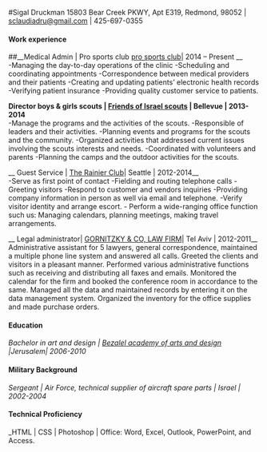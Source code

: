 #Sigal Druckman
15803 Bear Creek PKWY, Apt E319, Redmond, 98052 | sclaudiadru@gmail.com | 425-697-0355
#### Work experience
##__Medical Admin | Pro sports club [pro sports club]( https://www.proclub.com/)| 2014 – Present __  
               -Managing the day-to-day operations of the clinic
	-Scheduling and coordinating appointments
	-Correspondence between medical providers and their patients
	-Creating and updating patients’ electronic health records
	-Verifying patient insurance
	-Providing quality customer service to patients.

__Director boys & girls scouts | [Friends of Israel scouts]( http://www.shevetmatar.com/about_us ) | Bellevue | 2013-2014__  
               -Manage the programs and the activities of the scouts.
	-Responsible of leaders and their activities.
	-Planning events and programs for the scouts and the community. 
	-Organized activities that addressed current issues involving the scouts interests and needs.
	-Coordinated with volunteers and parents
               -Planning the camps and the outdoor activities for the scouts.

__ Guest Service | [The Rainier Club]( http://www.therainierclub.com )| Seattle  | 2012-2014__  
	-Serve as first point of contact
	-Fielding and routing telephone calls
	-Greeting visitors
	-Respond to customer and vendors inquiries
	-Providing company information in person as well via email and telephone.
               -Verify visitor identity and arrange escort.
               - Perform a wide-ranging office function such us:
	Managing calendars, planning meetings, making travel arrangements.   

__ Legal administrator| [GORNITZKY & CO, LAW FIRM](http://www.gornitzky.com/)| Tel Aviv |
 2012-2011__  
	Administrative assistant for 5 lawyers, general correspondence, maintained a multiple phone line system and answered all calls. Greeted the clients and visitors in a pleasant manner. 
	Performed various administrative functions such as receiving and distributing all faxes and emails. Monitored the calendar for the firm and booked the conference room in accordance to the same. Managed all the data and maintained records by entering it on the data management system. Organized the inventory for the office supplies and made purchase orders.
#### Education
_Bachelor in art and design | [Bezalel academy of arts and design]( http://www.bezalel.ac.il/en/ ) |Jerusalem| 2006-2010_
 #### Military Background 
_Sergeant | Air Force, technical supplier of aircraft spare parts | Israel | 2002-2004_
#### Technical Proficiency
_HTML | CSS | Photoshop | Office:  Word, Excel, Outlook, PowerPoint, and Access.



